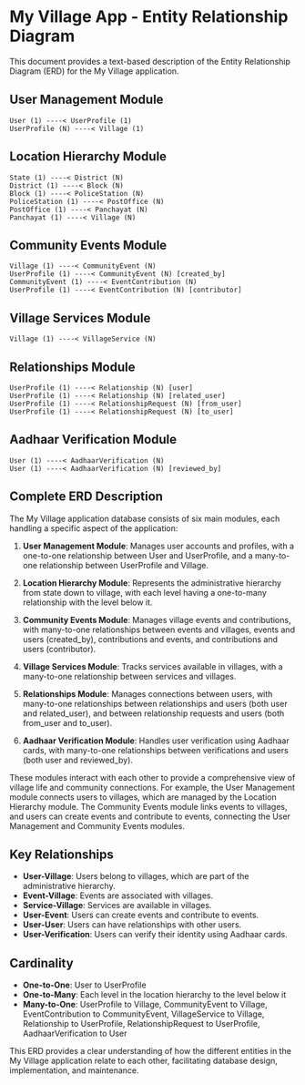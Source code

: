 # My Village App - Entity Relationship Diagram

This document provides a text-based description of the Entity Relationship Diagram (ERD) for the My Village application.

## User Management Module

```
User (1) ----< UserProfile (1)
UserProfile (N) ----< Village (1)
```

## Location Hierarchy Module

```
State (1) ----< District (N)
District (1) ----< Block (N)
Block (1) ----< PoliceStation (N)
PoliceStation (1) ----< PostOffice (N)
PostOffice (1) ----< Panchayat (N)
Panchayat (1) ----< Village (N)
```

## Community Events Module

```
Village (1) ----< CommunityEvent (N)
UserProfile (1) ----< CommunityEvent (N) [created_by]
CommunityEvent (1) ----< EventContribution (N)
UserProfile (1) ----< EventContribution (N) [contributor]
```

## Village Services Module

```
Village (1) ----< VillageService (N)
```

## Relationships Module

```
UserProfile (1) ----< Relationship (N) [user]
UserProfile (1) ----< Relationship (N) [related_user]
UserProfile (1) ----< RelationshipRequest (N) [from_user]
UserProfile (1) ----< RelationshipRequest (N) [to_user]
```

## Aadhaar Verification Module

```
User (1) ----< AadhaarVerification (N)
User (1) ----< AadhaarVerification (N) [reviewed_by]
```

## Complete ERD Description

The My Village application database consists of six main modules, each handling a specific aspect of the application:

1. **User Management Module**: Manages user accounts and profiles, with a one-to-one relationship between User and UserProfile, and a many-to-one relationship between UserProfile and Village.

2. **Location Hierarchy Module**: Represents the administrative hierarchy from state down to village, with each level having a one-to-many relationship with the level below it.

3. **Community Events Module**: Manages village events and contributions, with many-to-one relationships between events and villages, events and users (created_by), contributions and events, and contributions and users (contributor).

4. **Village Services Module**: Tracks services available in villages, with a many-to-one relationship between services and villages.

5. **Relationships Module**: Manages connections between users, with many-to-one relationships between relationships and users (both user and related_user), and between relationship requests and users (both from_user and to_user).

6. **Aadhaar Verification Module**: Handles user verification using Aadhaar cards, with many-to-one relationships between verifications and users (both user and reviewed_by).

These modules interact with each other to provide a comprehensive view of village life and community connections. For example, the User Management module connects users to villages, which are managed by the Location Hierarchy module. The Community Events module links events to villages, and users can create events and contribute to events, connecting the User Management and Community Events modules.

## Key Relationships

- **User-Village**: Users belong to villages, which are part of the administrative hierarchy.
- **Event-Village**: Events are associated with villages.
- **Service-Village**: Services are available in villages.
- **User-Event**: Users can create events and contribute to events.
- **User-User**: Users can have relationships with other users.
- **User-Verification**: Users can verify their identity using Aadhaar cards.

## Cardinality

- **One-to-One**: User to UserProfile
- **One-to-Many**: Each level in the location hierarchy to the level below it
- **Many-to-One**: UserProfile to Village, CommunityEvent to Village, EventContribution to CommunityEvent, VillageService to Village, Relationship to UserProfile, RelationshipRequest to UserProfile, AadhaarVerification to User

This ERD provides a clear understanding of how the different entities in the My Village application relate to each other, facilitating database design, implementation, and maintenance. 